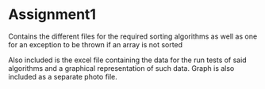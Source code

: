 # Assignment1

Contains the different files for the required sorting algorithms as well as one for an exception to be thrown if an array is not sorted

Also included is the excel file containing the data for the run tests of said algorithms and a graphical representation of such data.
Graph is also included as a separate photo file.
